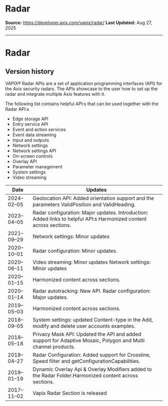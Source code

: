 # Radar

**Source:** https://developer.axis.com/vapix/radar/
**Last Updated:** Aug 27, 2025

---

# Radar

## Version history​

VAPIX® Radar APIs are a set of application programming interfaces (API) for the Axis security radars. The APIs showcase to the user how to set up the radar and integrate multiple Axis features with it.

The following list contains helpful API:s that can be used together with the Radar API:s

- Edge storage API
- Entry service API
- Event and action services
- Event data streaming
- Input and outputs
- Network settings
- Network settings API
- On-screen controls
- Overlay API
- Parameter management
- System settings
- Video streaming

| Date | Updates |
| --- | --- |
| 2024–02–05 | Geolocation API: Added orientation support and the parameters ValidPosition and ValidHeading. |
| 2023–04–05 | Radar configuration: Major updates. Introduction: Added links to helpful API:s Harmonized content across sections. |
| 2021–09–29 | Network settings: Minor updates |
| 2020–10–01 | Radar configuration: Minor updates. |
| 2020–06–11 | Video streaming: Minor updates Network settings: Minor updates |
| 2020–01–15 | Harmonized content across sections. |
| 2020–01–14 | Radar autotracking: New API. Radar configuration: Major updates. |
| 2019–05–03 | Harmonized content across sections. |
| 2018–09–05 | System settings: updated Content-type in the Add, modify and delete user accounts examples. |
| 2018–05–18 | Privacy Mask API: Updated the API and added support for Adaptive Mosaic, Polygon and Multi channel products. |
| 2018–04–27 | Radar Configuration: Added support for Crossline, Speed filter and getConfigurationCapabilities. |
| 2018–01–19 | Dynamic Overlay Api & Overlay Modifiers added to the Radar Folder.Harmonized content across sections. |
| 2017–11–02 | Vapix Radar Section is released |

